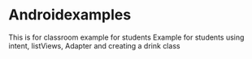 # Androidexamples
This is for classroom example for students
Example for students using intent, listViews, Adapter and creating a drink class

